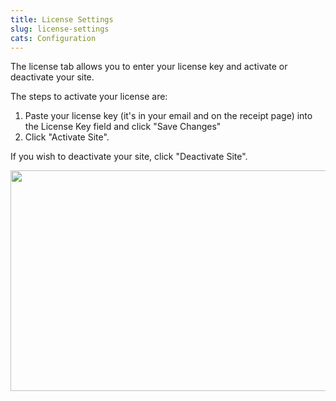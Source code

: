 ```yaml
---
title: License Settings
slug: license-settings
cats: Configuration
---
```



  <p>
    The license tab allows you to enter your license key and activate or deactivate your site.&nbsp;
  </p>
  <p>
    The steps to activate your license are:
  </p>
  <ol>
    <li>Paste your license key (it's in your email and on the receipt page) into the License Key field and click "Save Changes"
    </li>
    <li>Click "Activate Site".&nbsp;
    </li>
  </ol>
  <p>
    If you wish to deactivate your site, click "Deactivate Site".
  </p>
  <p>
    <img class="alignnone size-full wp-image-330" src="https://www.checkoutwc.com/wp-content/uploads/2017/12/Screenshot-2017-12-06-14.12.02.png" alt="" width="611" height="353" />
  </p>
